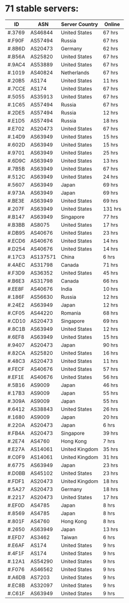 # 71 stable servers:

| ID | ASN | Server Country | Online |
| ------ | ------ | ------ | ------ |
| #.3769 | AS46844 | United States | 67 hrs |
| #.F90F | AS57494 | Russia | 67 hrs |
| #.8B6D | AS20473 | Germany | 62 hrs |
| #.B56A | AS25820 | United States | 67 hrs |
| #.9AC4 | AS53889 | United States | 67 hrs |
| #.1019 | AS40824 | Netherlands | 67 hrs |
| #.20B5 | AS174 | United States | 11 hrs |
| #.7CCE | AS174 | United States | 67 hrs |
| #.5055 | AS35913 | United States | 67 hrs |
| #.1C65 | AS57494 | Russia | 67 hrs |
| #.2DE5 | AS57494 | Russia | 12 hrs |
| #.E1D5 | AS57494 | Russia | 18 hrs |
| #.E702 | AS20473 | United States | 67 hrs |
| #.14D9 | AS63949 | United States | 15 hrs |
| #.602D | AS63949 | United States | 15 hrs |
| #.9701 | AS63949 | United States | 25 hrs |
| #.6D9C | AS63949 | United States | 13 hrs |
| #.7B5B | AS63949 | United States | 67 hrs |
| #.512C | AS63949 | United States | 24 hrs |
| #.5607 | AS63949 | Japan | 69 hrs |
| #.973A | AS63949 | Japan | 69 hrs |
| #.BE3E | AS63949 | United States | 69 hrs |
| #.207F | AS63949 | United States | 131 hrs |
| #.B147 | AS63949 | Singapore | 77 hrs |
| #.B3BB | AS8075 | United States | 17 hrs |
| #.DB95 | AS40676 | United States | 23 hrs |
| #.ECD6 | AS40676 | United States | 14 hrs |
| #.D254 | AS40676 | United States | 14 hrs |
| #.17C3 | AS137571 | China | 6 hrs |
| #.4AEC | AS31798 | Canada | 71 hrs |
| #.F3D9 | AS36352 | United States | 45 hrs |
| #.B6E3 | AS31798 | Canada | 66 hrs |
| #.EE8F | AS40676 | India | 10 hrs |
| #.186F | AS56630 | Russia | 12 hrs |
| #.24E2 | AS63949 | Japan | 12 hrs |
| #.CF05 | AS44220 | Romania | 68 hrs |
| #.CD10 | AS20473 | Singapore | 69 hrs |
| #.8C1B | AS63949 | United States | 12 hrs |
| #.6EF8 | AS63949 | United States | 15 hrs |
| #.9407 | AS20473 | Japan | 90 hrs |
| #.82CA | AS25820 | United States | 16 hrs |
| #.48C3 | AS20473 | United States | 11 hrs |
| #.FECF | AS40676 | United States | 57 hrs |
| #.EF1E | AS40676 | United States | 56 hrs |
| #.5B16 | AS9009 | Japan | 46 hrs |
| #.17B3 | AS9009 | Japan | 55 hrs |
| #.309A | AS9009 | Japan | 55 hrs |
| #.6412 | AS38843 | United States | 26 hrs |
| #.1680 | AS9009 | Japan | 20 hrs |
| #.220A | AS20473 | Japan | 6 hrs |
| #.FB4A | AS20473 | Singapore | 39 hrs |
| #.2E74 | AS4760 | Hong Kong | 7 hrs |
| #.E27A | AS14061 | United Kingdom | 35 hrs |
| #.C0F9 | AS14061 | United Kingdom | 31 hrs |
| #.6775 | AS63949 | Japan | 23 hrs |
| #.D0BB | AS45102 | United States | 23 hrs |
| #.FDF1 | AS20473 | United Kingdom | 18 hrs |
| #.5A27 | AS20473 | Germany | 18 hrs |
| #.2217 | AS20473 | United States | 17 hrs |
| #.EF0D | AS4785 | Japan | 8 hrs |
| #.8569 | AS4785 | Japan | 8 hrs |
| #.801F | AS4760 | Hong Kong | 8 hrs |
| #.2650 | AS63949 | Japan | 13 hrs |
| #.EFD7 | AS3462 | Taiwan | 6 hrs |
| #.E6AF | AS174 | United States | 9 hrs |
| #.4F1F | AS174 | United States | 9 hrs |
| #.12A1 | AS54290 | United States | 9 hrs |
| #.F076 | AS46562 | United States | 9 hrs |
| #.A6DB | AS7203 | United States | 9 hrs |
| #.EC8B | AS32097 | United States | 9 hrs |
| #.C61F | AS63949 | United States | 9 hrs |

